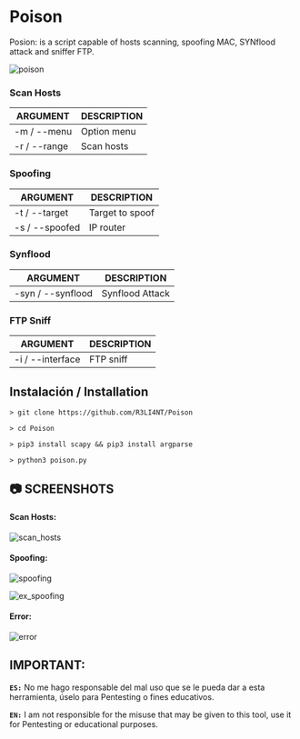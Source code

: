 # Poison

Posion: is a script capable of hosts scanning, spoofing MAC, SYNflood attack and sniffer FTP.

![poison](https://user-images.githubusercontent.com/75953873/154948394-81859657-d138-4cba-ac10-2914aa007526.png)


### Scan Hosts
| ARGUMENT | DESCRIPTION |
| ------------- | ------------- |
| -m / --menu | Option menu  |
| -r / --range  | Scan hosts  |


### Spoofing
| ARGUMENT | DESCRIPTION |
| ------------- | ------------- |
| -t / --target | Target to spoof  |
| -s / --spoofed  | IP router  |


### Synflood
| ARGUMENT | DESCRIPTION |
| ------------- | ------------- |
| -syn / --synflood | Synflood Attack  |


### FTP Sniff
| ARGUMENT | DESCRIPTION |
| ------------- | ------------- |
| -i / --interface | FTP sniff  |


## Instalación / Installation

```
> git clone https://github.com/R3LI4NT/Poison

> cd Poison

> pip3 install scapy && pip3 install argparse

> python3 poison.py
```


## 📷 SCREENSHOTS

#### Scan Hosts:
![scan_hosts](https://user-images.githubusercontent.com/75953873/154950107-5d814c17-4b96-4afa-b0b0-be93ebb59989.png)


#### Spoofing:
![spoofing](https://user-images.githubusercontent.com/75953873/154950161-4ccbbc45-21b3-4862-9a45-32afd4fbacec.png)

![ex_spoofing](https://user-images.githubusercontent.com/75953873/154950245-7ff040d3-895b-423b-bfe3-a1c9967a2109.png)


#### Error:
![error](https://user-images.githubusercontent.com/75953873/154950304-6fb8d9d2-4f5e-4754-aee9-703241cab702.png)



## IMPORTANT:

**`ES:`** No me hago responsable del mal uso que se le pueda dar a esta herramienta, úselo para Pentesting o fines educativos.

**`EN:`**  I am not responsible for the misuse that may be given to this tool, use it for Pentesting or educational purposes.

